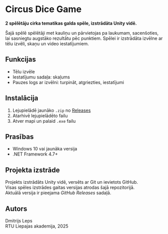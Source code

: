 # Circus Dice Game

**2 spēlētāju cirka tematikas galda spēle, izstrādāta Unity vidē.**

Šajā spēlē spēlētāji met kauliņu un pārvietojas pa laukumam, sacenšoties, lai sasniegtu augstāko rezultātu pēc punktiem. Spēlei ir izstrādāta izvēlne ar tēlu izvēli, skaņu un video iestatījumiem.

## Funkcijas

- Tēlu izvēle
- Iestatījumu sadaļa: skaļums
- Pauzes logs ar izvēlni: turpināt, atgriezties, iestatījumi

## Instalācija

1. Lejupielādē jaunāko `.zip` no [Releases](https://github.com/lietotajvards/circus-dice-game/releases)
2. Atarhivē lejupielādēto failu
3. Atver mapi un palaid `.exe` failu

## Prasības

- Windows 10 vai jaunāka versija
- .NET Framework 4.7+

## Projekta izstrāde

Projekts izstrādāts Unity vidē, versēts ar Git un ievietots GitHub.  
Visas spēles izstrādes gaitas versijas atrodas šajā repozitorijā.  
Aktuālā versija ir pieejama *GitHub Releases* sadaļā.

## Autors

Dmitrijs Leps  
RTU Liepajas akademija, 2025
